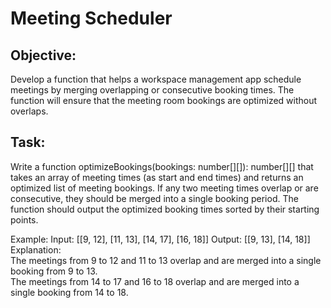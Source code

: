 # Meeting Scheduler

## Objective:  
Develop a function that helps a workspace management app schedule meetings by merging overlapping or consecutive booking times. The function will ensure that the meeting room bookings are optimized without overlaps.

## Task:  
Write a function optimizeBookings(bookings: number[][]): number[][] that takes an array of meeting times (as start and end times) and returns an optimized list of meeting bookings.
If any two meeting times overlap or are consecutive, they should be merged into a single booking period.
The function should output the optimized booking times sorted by their starting points.

Example: Input: [[9, 12], [11, 13], [14, 17], [16, 18]] Output: [[9, 13], [14, 18]]   
Explanation:  
The meetings from 9 to 12 and 11 to 13 overlap and are merged into a single booking from 9 to 13.  
The meetings from 14 to 17 and 16 to 18 overlap and are merged into a single booking from 14 to 18.  
